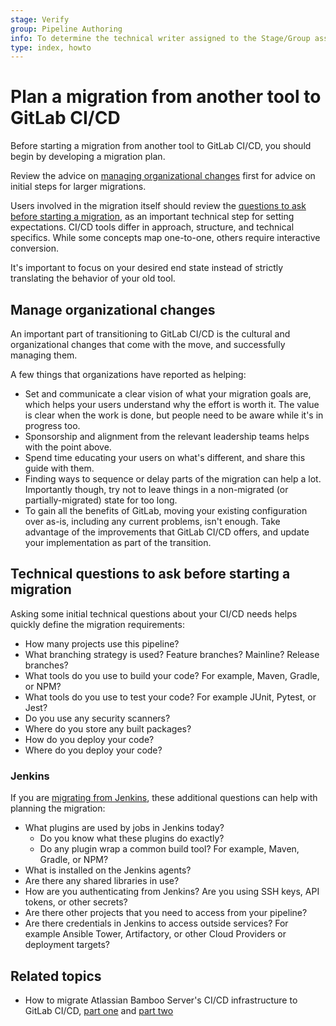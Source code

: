 ```yaml
---
stage: Verify
group: Pipeline Authoring
info: To determine the technical writer assigned to the Stage/Group associated with this page, see https://about.gitlab.com/handbook/product/ux/technical-writing/#assignments
type: index, howto
---
```


# Plan a migration from another tool to GitLab CI/CD

Before starting a migration from another tool to GitLab CI/CD, you should begin by
developing a migration plan.

Review the advice on [managing organizational changes](#manage-organizational-changes)
first for advice on initial steps for larger migrations.

Users involved in the migration itself should review the [questions to ask before starting a migration](#technical-questions-to-ask-before-starting-a-migration),
as an important technical step for setting expectations. CI/CD tools differ in approach,
structure, and technical specifics. While some concepts map one-to-one, others require
interactive conversion.

It's important to focus on your desired end state instead of strictly translating
the behavior of your old tool.

## Manage organizational changes

An important part of transitioning to GitLab CI/CD is the cultural and organizational
changes that come with the move, and successfully managing them.

A few things that organizations have reported as helping:

- Set and communicate a clear vision of what your migration goals are, which helps
  your users understand why the effort is worth it. The value is clear when
  the work is done, but people need to be aware while it's in progress too.
- Sponsorship and alignment from the relevant leadership teams helps with the point above.
- Spend time educating your users on what's different, and share this guide
  with them.
- Finding ways to sequence or delay parts of the migration can help a lot. Importantly though,
  try not to leave things in a non-migrated (or partially-migrated) state for too
  long.
- To gain all the benefits of GitLab, moving your existing configuration over as-is,
  including any current problems, isn't enough. Take advantage of the improvements
  that GitLab CI/CD offers, and update your implementation as part of the transition.

## Technical questions to ask before starting a migration

Asking some initial technical questions about your CI/CD needs helps quickly define
the migration requirements:

- How many projects use this pipeline?
- What branching strategy is used? Feature branches? Mainline? Release branches?
- What tools do you use to build your code? For example, Maven, Gradle, or NPM?
- What tools do you use to test your code? For example JUnit, Pytest, or Jest?
- Do you use any security scanners?
- Where do you store any built packages?
- How do you deploy your code?
- Where do you deploy your code?

### Jenkins

If you are [migrating from Jenkins](jenkins.md), these additional questions can help with planning
the migration:

- What plugins are used by jobs in Jenkins today?
  - Do you know what these plugins do exactly?
  - Do any plugin wrap a common build tool? For example, Maven, Gradle, or NPM?
- What is installed on the Jenkins agents?
- Are there any shared libraries in use?
- How are you authenticating from Jenkins? Are you using SSH keys, API tokens, or other secrets?
- Are there other projects that you need to access from your pipeline?
- Are there credentials in Jenkins to access outside services? For example Ansible Tower,
  Artifactory, or other Cloud Providers or deployment targets?

## Related topics

- How to migrate Atlassian Bamboo Server's CI/CD infrastructure to GitLab CI/CD, [part one](https://about.gitlab.com/blog/2022/07/06/migration-from-atlassian-bamboo-server-to-gitlab-ci/)
  and [part two](https://about.gitlab.com/blog/2022/07/11/how-to-migrate-atlassians-bamboo-servers-ci-cd-infrastructure-to-gitlab-ci-part-two/)
